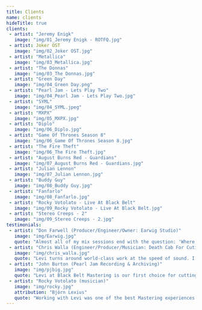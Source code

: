 ```yaml
---
title: Clients
name: clients
hideTitle: true
clients:
 - artist: "Jeremy Enigk"
   image: "img/01_Jeremy Enigk - ROTFQ.jpg"
 - artist: Joker OST
   image: "img/02_Joker OST.jpg"
 - artist: "Metallica"
   image: "img/03_Metallica.jpg"
 - artist: "The Donnas"
   image: "img/03_The Donnas.jpg"
 - artist: "Green Day"
   image: "img/04_Green Day.png"
 - artist: "Pearl Jam - Lets Play Two"
   image: "img/04_Pearl Jam - Lets Play Two.jpg"
 - artist: "SYML"
   image: "img/04_SYML.jpeg"
 - artist: "MXPX"
   image: "img/05_MXPX.jpg"
 - artist: "Diplo"
   image: "img/06_Diplo.jpg"
 - artist: "Game Of Thrones Season 8"
   image: "img/06_Game Of Thrones Season 8.jpg"
 - artist: "The Fire Theft"
   image: "img/06_The Fire Theft.jpg"
 - artist: "August Burns Red - Guardians"
   image: "img/07_August Burns Red - Guardians.jpg"
 - artist: "Julian Lennon"
   image: "img/07_Julian Lennon.jpg"
 - artist: "Buddy Guy"
   image: "img/08_Buddy Guy.jpg"
 - artist: "Fanfarlo"
   image: "img/08_Fanfarlo.jpg"
 - artist: "Rocky Votolato - Live At Black Belt"
   image: "img/09_Rocky Votolato - Live At Black Belt.jpg"
 - artist: "Stereo Creeps - 2"
   image: "img/09_Stereo Creeps - 2.jpg"
testimonials:
 - artist: "Don Farwell (Producer/Engineer/Owner: Earwig Studio)"
   image: "img/Earwig.jpg"
   quote: "Almost all of my mix sessions end with the question: 'Where should I go for mastering?' I promptly hand them one of Levi's business cards and tell them to go to Black Belt Mastering. Why? He's close to my studio in Seattle, his rates and equipment are great and he makes my mixes sound killer! An extra bonus is that he's a helluva nice guy and very passionate about his work."
 - artist: "Chris Walla (Engineer/Producer/Musician: Death Cab For Cutie/Hall of Justice - Seattle, WA)"
   image: "img/chris_walla.jpg"
   quote: "Levi turns around world-class work at the speed of sound. I've been really happy with everything I've brought to Black Belt."
 - artist: "John Burton (Pearl Jam Recording & Archiving)"
   image: "img/pjbig.jpg"
   quote: "Levi at Black Belt Mastering is our first choice for cutting our vinyl projects. His knowledge and attention to detail as well as communication with us throughout the process is excellent. Whether it's a short single or an album that pushes the limits of vinyl, Levi keeps it sounding great and playing well. We are fortunate to have him locally but I would use him no matter where I was. The test pressings and lacquers are clean and quiet. They are a great representation of what the manufactured disc will sound like and if I have any questions I get a timely response. Levi gets it right the first time."
 - artist: "Rocky Votolato (musician)"
   image: "img/rocky.jpg"
   attribution: "Björn Lexius"
   quote: "Working with Levi was one of the best Mastering experiences I've ever had. He was super flexible, easy to communicate with, and I could tell that helping me realize my vision for the record and be happy with the final product was really important to him. I highly recommend working with him if you get the chance!"
---
```


